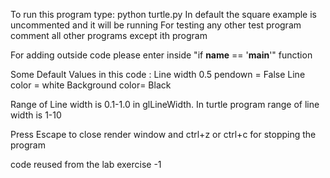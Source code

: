 To run this program type: python turtle.py 
In default the square example is uncommented and it will be running 
For testing any other test program comment all other programs except ith program 

For adding outside code please enter inside "if __name__ == '__main__'" function

Some Default Values in this code : Line width 0.5 
                                    pendown = False
                                    Line color = white
                                    Background color= Black 

Range of Line width is 0.1-1.0 in glLineWidth.
In turtle program range of line width is 1-10

Press Escape to close render window and ctrl+z or ctrl+c for stopping the program 

code reused from the lab exercise -1

